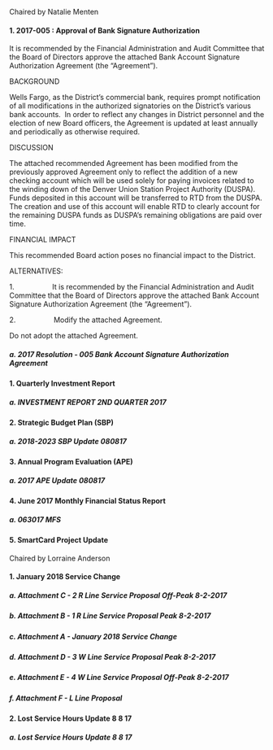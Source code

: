 Chaired by Natalie Menten

#### 1. 2017-005 : Approval of Bank Signature Authorization

It is recommended by the Financial Administration and Audit Committee that the Board of Directors approve the attached Bank Account Signature Authorization Agreement (the “Agreement”).

BACKGROUND

Wells Fargo, as the District’s commercial bank, requires prompt notification of all modifications in the authorized signatories on the District’s various bank accounts.  In order to reflect any changes in District personnel and the election of new Board officers, the Agreement is updated at least annually and periodically as otherwise required.

DISCUSSION

The attached recommended Agreement has been modified from the previously approved Agreement only to reflect the addition of a new checking account which will be used solely for paying invoices related to the winding down of the Denver Union Station Project Authority (DUSPA).  Funds deposited in this account will be transferred to RTD from the DUSPA.  The creation and use of this account will enable RTD to clearly account for the remaining DUSPA funds as DUSPA’s remaining obligations are paid over time.

FINANCIAL IMPACT

This recommended Board action poses no financial impact to the District.

ALTERNATIVES:

1.                   It is recommended by the Financial Administration and Audit Committee that the Board of Directors approve the attached Bank Account Signature Authorization Agreement (the “Agreement”).

2.                   Modify the attached Agreement.

Do not adopt the attached Agreement.

##### a. 2017 Resolution - 005 Bank Account Signature Authorization Agreement

#### 1. Quarterly Investment Report

##### a. INVESTMENT REPORT 2ND QUARTER 2017

#### 2. Strategic Budget Plan (SBP)

##### a. 2018-2023 SBP Update  080817

#### 3. Annual Program Evaluation (APE)

##### a. 2017 APE Update 080817

#### 4. June 2017 Monthly Financial Status Report

##### a. 063017 MFS

#### 5. SmartCard Project Update

Chaired by Lorraine Anderson

#### 1. January 2018 Service Change

##### a. Attachment C - 2 R Line Service Proposal Off-Peak 8-2-2017

##### b. Attachment B - 1 R Line Service Proposal Peak 8-2-2017

##### c. Attachment A - January 2018 Service Change

##### d. Attachment D - 3 W Line Service Proposal Peak 8-2-2017

##### e. Attachment E - 4 W Line Service Proposal Off-Peak 8-2-2017

##### f. Attachment F - L Line Proposal

#### 2. Lost Service Hours Update 8 8 17

##### a. Lost Service Hours Update 8 8 17